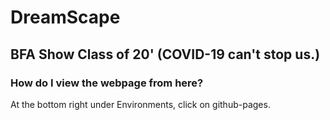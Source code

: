 # DreamScape 
## BFA Show Class of 20' (COVID-19 can't stop us.) 
### How do I view the webpage from here? 
At the bottom right under Environments, click on github-pages. 
